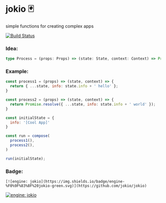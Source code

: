 # jokio 🃏

simple functions for creating complex apps 

[![Build Status](https://travis-ci.org/jokio/jokio.svg?branch=master)](https://travis-ci.org/jokio/jokio)

### Idea:
```ts
type Process = (props: Props) => (state: State, context: Context) => Promise<State>
```

### Example:
```js
const process1 = (props) => (state, context) => {
  return { ...state, info: state.info + ' hello' };
}

const process2 = (props) => (state, context) => {
  return Promise.resolve({ ...state, info: state.info + ' world' });
}

const initialState = {
  info: '[Cool App]'
}

const run = compose(
  process1(),
  process2(),
)

run(initialState);
```

### Badge:
```
[![engine: jokio](https://img.shields.io/badge/engine-%F0%9F%83%8F%20jokio-green.svg)](https://github.com/jokio/jokio)
```
[![engine: jokio](https://img.shields.io/badge/engine-%F0%9F%83%8F%20jokio-green.svg)](https://github.com/jokio/jokio)
